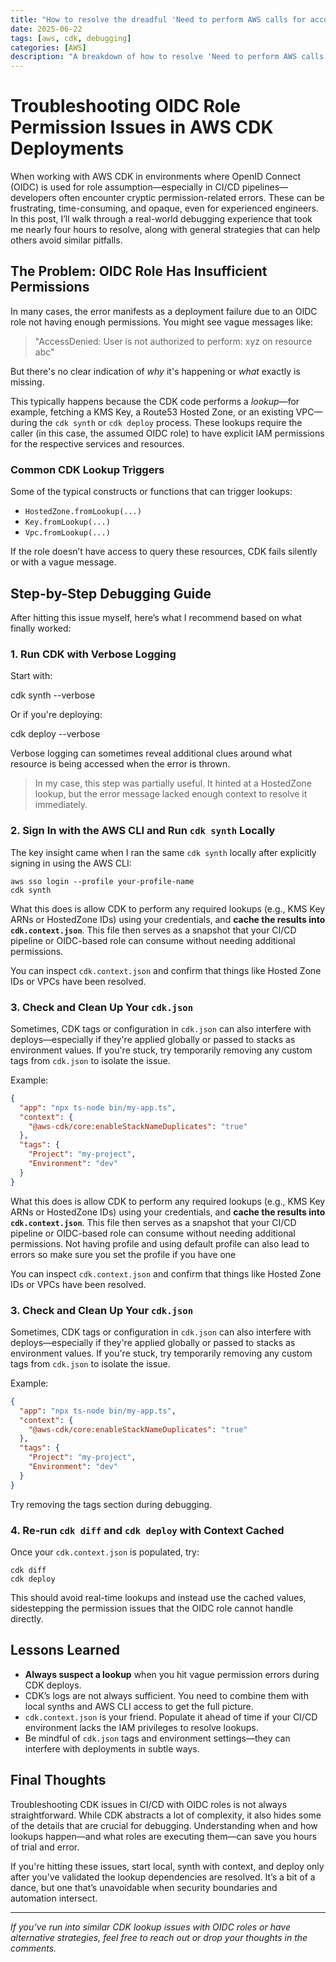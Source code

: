 ```yaml
---
title: "How to resolve the dreadful 'Need to perform AWS calls for account xxx, but no credentials have been configured' error"
date: 2025-06-22
tags: [aws, cdk, debugging]
categories: [AWS]
description: "A breakdown of how to resolve 'Need to perform AWS calls for account xxx, but no credentials have been configured' error"
---
```


# Troubleshooting OIDC Role Permission Issues in AWS CDK Deployments

When working with AWS CDK in environments where OpenID Connect (OIDC) is used for role assumption—especially in CI/CD pipelines—developers often encounter cryptic permission-related errors. These can be frustrating, time-consuming, and opaque, even for experienced engineers. In this post, I’ll walk through a real-world debugging experience that took me nearly four hours to resolve, along with general strategies that can help others avoid similar pitfalls.

## The Problem: OIDC Role Has Insufficient Permissions

In many cases, the error manifests as a deployment failure due to an OIDC role not having enough permissions. You might see vague messages like:

> "AccessDenied: User is not authorized to perform: xyz on resource abc"

But there's no clear indication of *why* it's happening or *what* exactly is missing.

This typically happens because the CDK code performs a *lookup*—for example, fetching a KMS Key, a Route53 Hosted Zone, or an existing VPC—during the `cdk synth` or `cdk deploy` process. These lookups require the caller (in this case, the assumed OIDC role) to have explicit IAM permissions for the respective services and resources.

### Common CDK Lookup Triggers

Some of the typical constructs or functions that can trigger lookups:

- `HostedZone.fromLookup(...)`
- `Key.fromLookup(...)`
- `Vpc.fromLookup(...)`

If the role doesn’t have access to query these resources, CDK fails silently or with a vague message.

## Step-by-Step Debugging Guide

After hitting this issue myself, here’s what I recommend based on what finally worked:

### 1. Run CDK with Verbose Logging

Start with:

cdk synth --verbose

Or if you're deploying:

cdk deploy --verbose


Verbose logging can sometimes reveal additional clues around what resource is being accessed when the error is thrown.

> In my case, this step was partially useful. It hinted at a HostedZone lookup, but the error message lacked enough context to resolve it immediately.

### 2. Sign In with the AWS CLI and Run `cdk synth` Locally

The key insight came when I ran the same `cdk synth` locally after explicitly signing in using the AWS CLI:

```
aws sso login --profile your-profile-name
cdk synth
```

What this does is allow CDK to perform any required lookups (e.g., KMS Key ARNs or HostedZone IDs) using your credentials, and **cache the results into `cdk.context.json`**. This file then serves as a snapshot that your CI/CD pipeline or OIDC-based role can consume without needing additional permissions.

You can inspect `cdk.context.json` and confirm that things like Hosted Zone IDs or VPCs have been resolved.

### 3. Check and Clean Up Your `cdk.json`

Sometimes, CDK tags or configuration in `cdk.json` can also interfere with deploys—especially if they're applied globally or passed to stacks as environment values. If you're stuck, try temporarily removing any custom tags from `cdk.json` to isolate the issue.

Example:

```json
{
  "app": "npx ts-node bin/my-app.ts",
  "context": {
    "@aws-cdk/core:enableStackNameDuplicates": "true"
  },
  "tags": {
    "Project": "my-project",
    "Environment": "dev"
  }
}
```


What this does is allow CDK to perform any required lookups (e.g., KMS Key ARNs or HostedZone IDs) using your credentials, and **cache the results into `cdk.context.json`**. This file then serves as a snapshot that your CI/CD pipeline or OIDC-based role can consume without needing additional permissions. Not having profile and using default profile can also lead to errors so make sure you set the profile if you have one

You can inspect `cdk.context.json` and confirm that things like Hosted Zone IDs or VPCs have been resolved.

### 3. Check and Clean Up Your `cdk.json`

Sometimes, CDK tags or configuration in `cdk.json` can also interfere with deploys—especially if they're applied globally or passed to stacks as environment values. If you're stuck, try temporarily removing any custom tags from `cdk.json` to isolate the issue.

Example:

```json
{
  "app": "npx ts-node bin/my-app.ts",
  "context": {
    "@aws-cdk/core:enableStackNameDuplicates": "true"
  },
  "tags": {
    "Project": "my-project",
    "Environment": "dev"
  }
}
```

Try removing the tags section during debugging.

### 4. Re-run `cdk diff` and `cdk deploy` with Context Cached

Once your `cdk.context.json` is populated, try:

```
cdk diff
cdk deploy
```


This should avoid real-time lookups and instead use the cached values, sidestepping the permission issues that the OIDC role cannot handle directly.

## Lessons Learned

- **Always suspect a lookup** when you hit vague permission errors during CDK deploys.
- CDK’s logs are not always sufficient. You need to combine them with local synths and AWS CLI access to get the full picture.
- `cdk.context.json` is your friend. Populate it ahead of time if your CI/CD environment lacks the IAM privileges to resolve lookups.
- Be mindful of `cdk.json` tags and environment settings—they can interfere with deployments in subtle ways.

## Final Thoughts

Troubleshooting CDK issues in CI/CD with OIDC roles is not always straightforward. While CDK abstracts a lot of complexity, it also hides some of the details that are crucial for debugging. Understanding when and how lookups happen—and what roles are executing them—can save you hours of trial and error.

If you're hitting these issues, start local, synth with context, and deploy only after you've validated the lookup dependencies are resolved. It’s a bit of a dance, but one that’s unavoidable when security boundaries and automation intersect.

---

*If you’ve run into similar CDK lookup issues with OIDC roles or have alternative strategies, feel free to reach out or drop your thoughts in the comments.*



